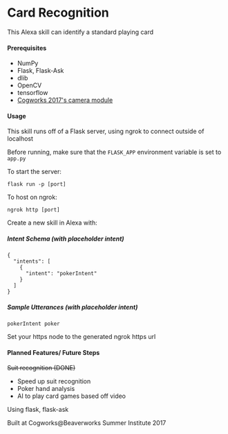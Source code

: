 # Card Recognition
This Alexa skill can identify a standard playing card

#### Prerequisites
* NumPy
* Flask, Flask-Ask
* dlib
* OpenCV
* tensorflow
* [Cogworks 2017's camera module](https://github.com/LLCogWorks2017/Camera)


#### Usage

This skill runs off of a Flask server, using ngrok to connect outside of localhost

Before running, make sure that the ```FLASK_APP``` environment variable is set to ```app.py```

To start the server:
```
flask run -p [port]
```

To host on ngrok:
```
ngrok http [port]
```

Create a new skill in Alexa with:

##### Intent Schema (with placeholder intent) 
```
{
  "intents": [
    {
      "intent": "pokerIntent"
    }
  ]
}

```
##### Sample Utterances (with placeholder intent)
```
pokerIntent poker
```

Set your https node to the generated ngrok https url

#### Planned Features/ Future Steps

~~Suit recognition (DONE)~~
* Speed up suit recognition
* Poker hand analysis
* AI to play card games based off video


Using flask, flask-ask

Built at Cogworks@Beaverworks Summer Institute 2017
